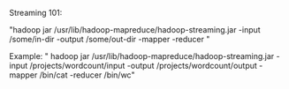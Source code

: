 Streaming 101:

   "hadoop jar /usr/lib/hadoop-mapreduce/hadoop-streaming.jar -input /some/in-dir -output /some/out-dir -mapper <some-cmd> -reducer <some-cmd>"

Example: " hadoop jar /usr/lib/hadoop-mapreduce/hadoop-streaming.jar -input /projects/wordcount/input -output /projects/wordcount/output -mapper /bin/cat -reducer /bin/wc"
